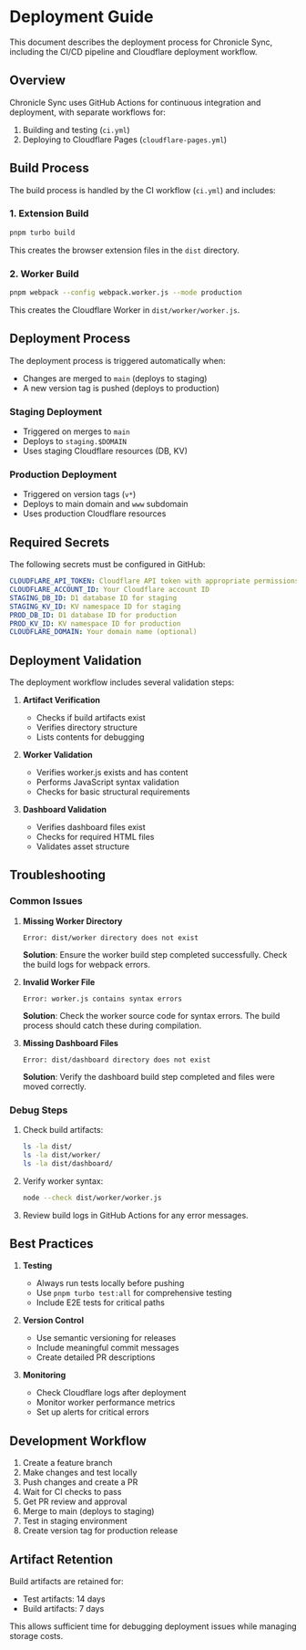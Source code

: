 # Deployment Guide

This document describes the deployment process for Chronicle Sync, including the CI/CD pipeline and Cloudflare deployment workflow.

## Overview

Chronicle Sync uses GitHub Actions for continuous integration and deployment, with separate workflows for:
1. Building and testing (`ci.yml`)
2. Deploying to Cloudflare Pages (`cloudflare-pages.yml`)

## Build Process

The build process is handled by the CI workflow (`ci.yml`) and includes:

### 1. Extension Build
```bash
pnpm turbo build
```
This creates the browser extension files in the `dist` directory.

### 2. Worker Build
```bash
pnpm webpack --config webpack.worker.js --mode production
```
This creates the Cloudflare Worker in `dist/worker/worker.js`.

## Deployment Process

The deployment process is triggered automatically when:
- Changes are merged to `main` (deploys to staging)
- A new version tag is pushed (deploys to production)

### Staging Deployment
- Triggered on merges to `main`
- Deploys to `staging.$DOMAIN`
- Uses staging Cloudflare resources (DB, KV)

### Production Deployment
- Triggered on version tags (`v*`)
- Deploys to main domain and `www` subdomain
- Uses production Cloudflare resources

## Required Secrets

The following secrets must be configured in GitHub:

```yaml
CLOUDFLARE_API_TOKEN: Cloudflare API token with appropriate permissions
CLOUDFLARE_ACCOUNT_ID: Your Cloudflare account ID
STAGING_DB_ID: D1 database ID for staging
STAGING_KV_ID: KV namespace ID for staging
PROD_DB_ID: D1 database ID for production
PROD_KV_ID: KV namespace ID for production
CLOUDFLARE_DOMAIN: Your domain name (optional)
```

## Deployment Validation

The deployment workflow includes several validation steps:

1. **Artifact Verification**
   - Checks if build artifacts exist
   - Verifies directory structure
   - Lists contents for debugging

2. **Worker Validation**
   - Verifies worker.js exists and has content
   - Performs JavaScript syntax validation
   - Checks for basic structural requirements

3. **Dashboard Validation**
   - Verifies dashboard files exist
   - Checks for required HTML files
   - Validates asset structure

## Troubleshooting

### Common Issues

1. **Missing Worker Directory**
   ```
   Error: dist/worker directory does not exist
   ```
   **Solution**: Ensure the worker build step completed successfully. Check the build logs for webpack errors.

2. **Invalid Worker File**
   ```
   Error: worker.js contains syntax errors
   ```
   **Solution**: Check the worker source code for syntax errors. The build process should catch these during compilation.

3. **Missing Dashboard Files**
   ```
   Error: dist/dashboard directory does not exist
   ```
   **Solution**: Verify the dashboard build step completed and files were moved correctly.

### Debug Steps

1. Check build artifacts:
   ```bash
   ls -la dist/
   ls -la dist/worker/
   ls -la dist/dashboard/
   ```

2. Verify worker syntax:
   ```bash
   node --check dist/worker/worker.js
   ```

3. Review build logs in GitHub Actions for any error messages.

## Best Practices

1. **Testing**
   - Always run tests locally before pushing
   - Use `pnpm turbo test:all` for comprehensive testing
   - Include E2E tests for critical paths

2. **Version Control**
   - Use semantic versioning for releases
   - Include meaningful commit messages
   - Create detailed PR descriptions

3. **Monitoring**
   - Check Cloudflare logs after deployment
   - Monitor worker performance metrics
   - Set up alerts for critical errors

## Development Workflow

1. Create a feature branch
2. Make changes and test locally
3. Push changes and create a PR
4. Wait for CI checks to pass
5. Get PR review and approval
6. Merge to main (deploys to staging)
7. Test in staging environment
8. Create version tag for production release

## Artifact Retention

Build artifacts are retained for:
- Test artifacts: 14 days
- Build artifacts: 7 days

This allows sufficient time for debugging deployment issues while managing storage costs.